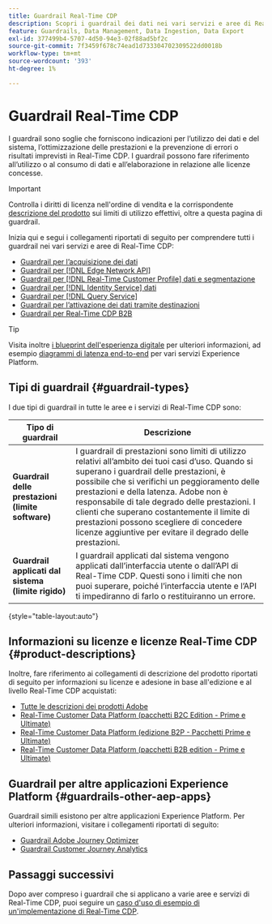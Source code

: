 ```yaml
---
title: Guardrail Real-Time CDP
description: Scopri i guardrail dei dati nei vari servizi e aree di Real-Time CDP.
feature: Guardrails, Data Management, Data Ingestion, Data Export
exl-id: 377499b4-5707-4d50-94e3-02f88ad5bf2c
source-git-commit: 7f3459f678c74ead1d733304702309522dd0018b
workflow-type: tm+mt
source-wordcount: '393'
ht-degree: 1%

---
```


# Guardrail Real-Time CDP

I guardrail sono soglie che forniscono indicazioni per l’utilizzo dei dati e del sistema, l’ottimizzazione delle prestazioni e la prevenzione di errori o risultati imprevisti in Real-Time CDP. I guardrail possono fare riferimento all’utilizzo o al consumo di dati e all’elaborazione in relazione alle licenze concesse.

>[!IMPORTANT]
>
>Controlla i diritti di licenza nell&#39;ordine di vendita e la corrispondente [descrizione del prodotto](https://helpx.adobe.com/it/legal/product-descriptions.html) sui limiti di utilizzo effettivi, oltre a questa pagina di guardrail.

Inizia qui e segui i collegamenti riportati di seguito per comprendere tutti i guardrail nei vari servizi e aree di Real-Time CDP:

* [Guardrail per l’acquisizione dei dati](/help/ingestion/guardrails.md)
* [Guardrail per  [!DNL Edge Network API]](https://developer.adobe.com/data-collection-apis/docs/getting-started/guardrails/)
* [Guardrail per  [!DNL Real-Time Customer Profile]  dati e segmentazione](/help/profile/guardrails.md)
* [Guardrail per  [!DNL Identity Service]  dati](/help/identity-service/guardrails.md)
* [Guardrail per  [!DNL Query Service]](/help/query-service/guardrails.md)
* [Guardrail per l’attivazione dei dati tramite destinazioni](/help/destinations/guardrails.md)
* [Guardrail per Real-Time CDP B2B](/help/rtcdp/b2b-guardrails.md)

>[!TIP]
>
>Visita inoltre [i blueprint dell&#39;esperienza digitale](https://experienceleague.adobe.com/docs/blueprints-learn/architecture/architecture-overview/deployment/guardrails.html) per ulteriori informazioni, ad esempio [diagrammi di latenza end-to-end](https://experienceleague.adobe.com/docs/blueprints-learn/architecture/architecture-overview/deployment/guardrails.html?lang=en#end-to-end-latency-diagrams) per vari servizi Experience Platform.

## Tipi di guardrail {#guardrail-types}

I due tipi di guardrail in tutte le aree e i servizi di Real-Time CDP sono:

| Tipo di guardrail | Descrizione |
|----------|---------|
| **Guardrail delle prestazioni (limite software)** | I guardrail di prestazioni sono limiti di utilizzo relativi all’ambito dei tuoi casi d’uso. Quando si superano i guardrail delle prestazioni, è possibile che si verifichi un peggioramento delle prestazioni e della latenza. Adobe non è responsabile di tale degrado delle prestazioni. I clienti che superano costantemente il limite di prestazioni possono scegliere di concedere licenze aggiuntive per evitare il degrado delle prestazioni. |
| **Guardrail applicati dal sistema (limite rigido)** | I guardrail applicati dal sistema vengono applicati dall’interfaccia utente o dall’API di Real-Time CDP. Questi sono i limiti che non puoi superare, poiché l’interfaccia utente e l’API ti impediranno di farlo o restituiranno un errore. |

{style="table-layout:auto"}

## Informazioni su licenze e licenze Real-Time CDP {#product-descriptions}

Inoltre, fare riferimento ai collegamenti di descrizione del prodotto riportati di seguito per informazioni su licenze e adesione in base all&#39;edizione e al livello Real-Time CDP acquistati:

* [Tutte le descrizioni dei prodotti Adobe](https://helpx.adobe.com/it/legal/product-descriptions.html)
* [Real-Time Customer Data Platform (pacchetti B2C Edition - Prime e Ultimate)](https://helpx.adobe.com/legal/product-descriptions/real-time-customer-data-platform-b2c-edition-prime-and-ultimate-packages.html)
* [Real-Time Customer Data Platform (edizione B2P - Pacchetti Prime e Ultimate)](https://helpx.adobe.com/legal/product-descriptions/real-time-customer-data-platform-b2p-edition-prime-and-ultimate-packages.html)
* [Real-Time Customer Data Platform (pacchetti B2B edition - Prime e Ultimate)](https://helpx.adobe.com/legal/product-descriptions/real-time-customer-data-platform-b2b-edition-prime-and-ultimate-packages.html)

## Guardrail per altre applicazioni Experience Platform  {#guardrails-other-aep-apps}

Guardrail simili esistono per altre applicazioni Experience Platform. Per ulteriori informazioni, visitare i collegamenti riportati di seguito:

* [Guardrail Adobe Journey Optimizer](https://experienceleague.adobe.com/docs/journey-optimizer/using/get-started/guardrails.html?lang=en)
* [Guardrail Customer Journey Analytics](https://experienceleague.adobe.com/docs/analytics-platform/using/cja-admin/guardrails.html)

## Passaggi successivi

Dopo aver compreso i guardrail che si applicano a varie aree e servizi di Real-Time CDP, puoi seguire un [caso d&#39;uso di esempio di un&#39;implementazione di Real-Time CDP](/help/rtcdp/get-started.md).
